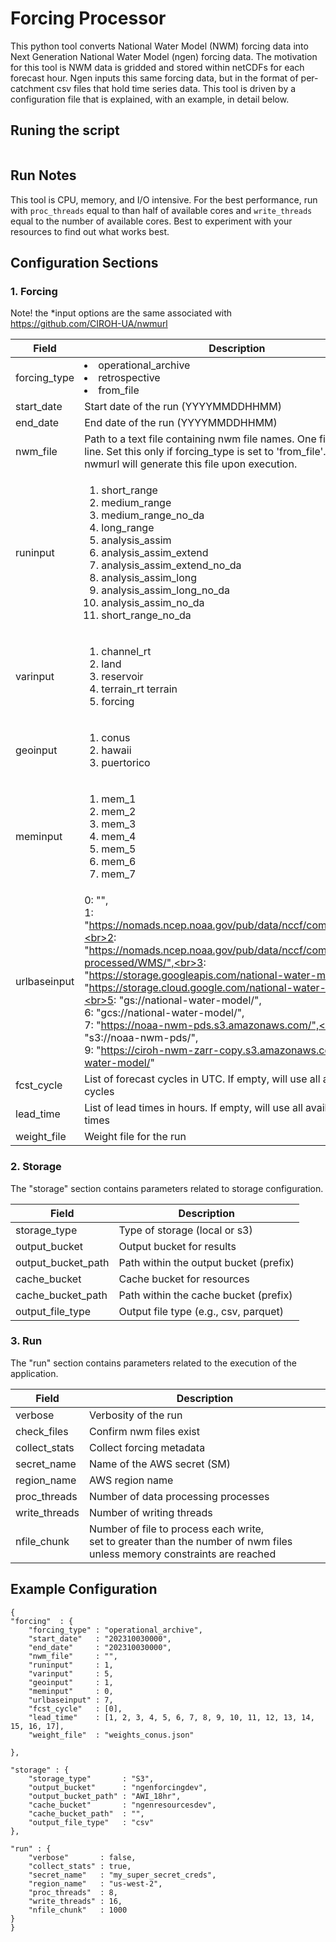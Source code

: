 # Forcing Processor

This python tool converts National Water Model (NWM) forcing data into Next Generation National Water Model (ngen) forcing data. The motivation for this tool is NWM data is gridded and stored within netCDFs for each forecast hour. Ngen inputs this same forcing data, but in the format of per-catchment csv files that hold time series data. This tool is driven by a configuration file that is explained, with an example, in detail below.

## Runing the script
```

```


## Run Notes
This tool is CPU, memory, and I/O intensive. For the best performance, run with `proc_threads` equal to than half of available cores and `write_threads` equal to the number of available cores. Best to experiment with your resources to find out what works best.

## Configuration Sections

### 1. Forcing

Note! the *input options are the same associated with https://github.com/CIROH-UA/nwmurl

| Field             | Description              |
|-------------------|--------------------------|
| forcing_type      | <l><li>operational_archive</li><li>retrospective</li><li>from_file</li></il>          |
| start_date        | Start date of the run (YYYYMMDDHHMM)   |
| end_date          | End date of the run (YYYYMMDDHHMM)    |
| nwm_file          | Path to a text file containing nwm file names. One filename per line. Set this only if forcing_type is set to 'from_file'. Note that nwmurl will generate this file upon execution. |
| runinput | <ol><li>short_range</li><li>medium_range</li><li>medium_range_no_da</li><li>long_range</li><li>analysis_assim</li><li>analysis_assim_extend</li><li>analysis_assim_extend_no_da</li><li>analysis_assim_long</li><li>analysis_assim_long_no_da</li><li>analysis_assim_no_da</li><li>short_range_no_da</li></ol> |
| varinput | <ol><li>channel_rt</li><li>land</li><li>reservoir</li><li>terrain_rt terrain</li><li>forcing</li></ol> |
| geoinput | <ol><li>conus</li><li>hawaii</li><li>puertorico</li></ol> |
| meminput | <ol><li>mem_1</li><li>mem_2</li><li>mem_3</li><li>mem_4</li><li>mem_5</li><li>mem_6</li><li>mem_7</li></ol> |
| urlbaseinput | 0: "",<br>1: "https://nomads.ncep.noaa.gov/pub/data/nccf/com/nwm/prod/",<br>2: "https://nomads.ncep.noaa.gov/pub/data/nccf/com/nwm/post-processed/WMS/",<br>3: "https://storage.googleapis.com/national-water-model/",<br>4: "https://storage.cloud.google.com/national-water-model/",<br>5: "gs://national-water-model/",<br>6: "gcs://national-water-model/",<br>7: "https://noaa-nwm-pds.s3.amazonaws.com/",<br>8: "s3://noaa-nwm-pds/",<br>9: "https://ciroh-nwm-zarr-copy.s3.amazonaws.com/national-water-model/" |
| fcst_cycle        | List of forecast cycles in UTC. If empty, will use all available cycles           |
| lead_time         | List of lead times in hours. If empty, will use all available lead times          |
| weight_file       | Weight file for the run  |


### 2. Storage

The "storage" section contains parameters related to storage configuration.

| Field             | Description                       |
|-------------------|-----------------------------------|
| storage_type      | Type of storage (local or s3)     |
| output_bucket     | Output bucket for results         |
| output_bucket_path| Path within the output bucket (prefix)    |
| cache_bucket      | Cache bucket for resources        |
| cache_bucket_path | Path within the cache bucket  (prefix)    |
| output_file_type  | Output file type (e.g., csv, parquet)      |

### 3. Run

The "run" section contains parameters related to the execution of the application.

| Field             | Description                    |
|-------------------|--------------------------------|
| verbose           | Verbosity of the run           |
| check_files       | Confirm nwm files exist        |
| collect_stats     | Collect forcing metadata       |
| secret_name       | Name of the AWS secret (SM)    |
| region_name       | AWS region name                |
| proc_threads      | Number of data processing processes |
| write_threads     | Number of writing threads      |
| nfile_chunk       | Number of file to process each write,<br> set to greater than the number of nwm files unless memory constraints are reached |

## Example Configuration

    {
    "forcing"  : {
        "forcing_type" : "operational_archive",
        "start_date"   : "202310030000",
        "end_date"     : "202310030000",
        "nwm_file"     : "",
        "runinput"     : 1,
        "varinput"     : 5,
        "geoinput"     : 1,
        "meminput"     : 0,
        "urlbaseinput" : 7,
        "fcst_cycle"   : [0],
        "lead_time"    : [1, 2, 3, 4, 5, 6, 7, 8, 9, 10, 11, 12, 13, 14, 15, 16, 17],
        "weight_file"  : "weights_conus.json"

    },

    "storage" : {
        "storage_type"       : "S3",
        "output_bucket"      : "ngenforcingdev",
        "output_bucket_path" : "AWI_18hr",
        "cache_bucket"       : "ngenresourcesdev",
        "cache_bucket_path"  : "",
        "output_file_type"   : "csv"
    },    

    "run" : {
        "verbose"       : false,
        "collect_stats" : true,
        "secret_name"   : "my_super_secret_creds",
        "region_name"   : "us-west-2",
        "proc_threads"  : 8,
        "write_threads" : 16,
        "nfile_chunk"   : 1000
    }
    }


